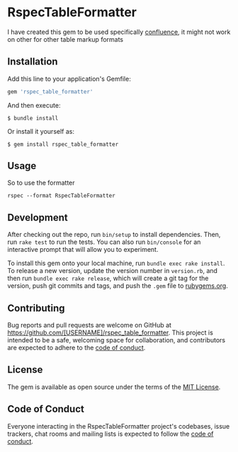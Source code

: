 # RspecTableFormatter

I have created this gem to be used specifically [confluence](https://confluence.atlassian.com/doc/confluence-wiki-markup-251003035.html), 
it might not work on other for other table markup formats

## Installation

Add this line to your application's Gemfile:

```ruby
gem 'rspec_table_formatter'
```

And then execute:

    $ bundle install

Or install it yourself as:

    $ gem install rspec_table_formatter

## Usage

So to use the formatter 

```
rspec --format RspecTableFormatter
```

## Development

After checking out the repo, run `bin/setup` to install dependencies. Then, run `rake test` to run the tests. You can also run `bin/console` for an interactive prompt that will allow you to experiment.

To install this gem onto your local machine, run `bundle exec rake install`. To release a new version, update the version number in `version.rb`, and then run `bundle exec rake release`, which will create a git tag for the version, push git commits and tags, and push the `.gem` file to [rubygems.org](https://rubygems.org).

## Contributing

Bug reports and pull requests are welcome on GitHub at https://github.com/[USERNAME]/rspec_table_formatter. This project is intended to be a safe, welcoming space for collaboration, and contributors are expected to adhere to the [code of conduct](https://github.com/[USERNAME]/rspec_table_formatter/blob/master/CODE_OF_CONDUCT.md).


## License

The gem is available as open source under the terms of the [MIT License](https://opensource.org/licenses/MIT).

## Code of Conduct

Everyone interacting in the RspecTableFormatter project's codebases, issue trackers, chat rooms and mailing lists is expected to follow the [code of conduct](https://github.com/[USERNAME]/rspec_table_formatter/blob/master/CODE_OF_CONDUCT.md).
